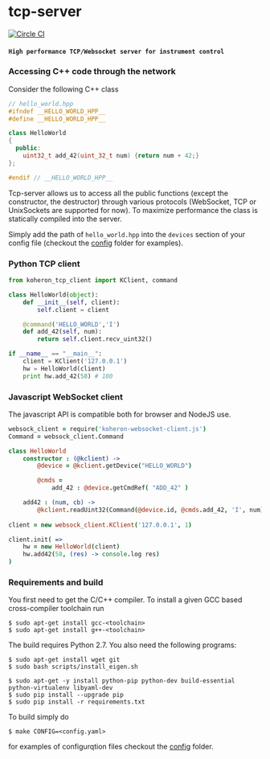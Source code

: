 # tcp-server

[![Circle CI](https://circleci.com/gh/Koheron/tcp-server.svg?style=shield)](https://circleci.com/gh/Koheron/tcp-server)

#### `High performance TCP/Websocket server for instrument control`

### Accessing C++ code through the network

Consider the following C++ class

``` cpp
// hello_world.hpp
#ifndef __HELLO_WORLD_HPP__
#define __HELLO_WORLD_HPP__

class HelloWorld
{
  public:
    uint32_t add_42(uint_32_t num) {return num + 42;}
};

#endif // __HELLO_WORLD_HPP__
```

Tcp-server allows us to access all the public functions (except the constructor, the destructor) through various protocols (WebSocket, TCP or UnixSockets are supported for now). To maximize performance the class is statically compiled into the server.

Simply add the path of `hello_world.hpp` into the `devices` section of your config file (checkout the [config](config) folder for examples).

### Python TCP client

``` py
from koheron_tcp_client import KClient, command

class HelloWorld(object):
    def __init__(self, client):
        self.client = client

    @command('HELLO_WORLD','I')
    def add_42(self, num):
    	return self.client.recv_uint32()

if __name__ == "__main__":
	client = KClient('127.0.0.1')
	hw = HelloWorld(client)
	print hw.add_42(58) # 100
```

### Javascript WebSocket client

The javascript API is compatible both for browser and NodeJS use.

```coffeescript
websock_client = require('koheron-websocket-client.js')
Command = websock_client.Command

class HelloWorld
    constructor : (@kclient) ->
        @device = @kclient.getDevice("HELLO_WORLD")

        @cmds =
            add_42 : @device.getCmdRef( "ADD_42" )

    add42 : (num, cb) ->
    	@kclient.readUint32(Command(@device.id, @cmds.add_42, 'I', num), cb)
    	
client = new websock_client.KClient('127.0.0.1', 1)

client.init( =>
    hw = new HelloWorld(client)
    hw.add42(58, (res) -> console.log res)
)
```


### Requirements and build

You first need to get the C/C++ compiler. To install a given GCC based cross-compiler toolchain run
```
$ sudo apt-get install gcc-<toolchain>
$ sudo apt-get install g++-<toolchain>
```

The build requires Python 2.7. You also need the following programs:
```
$ sudo apt-get install wget git
$ sudo bash scripts/install_eigen.sh

$ sudo apt-get -y install python-pip python-dev build-essential python-virtualenv libyaml-dev
$ sudo pip install --upgrade pip
$ sudo pip install -r requirements.txt
```

To build simply do
```
$ make CONFIG=<config.yaml>
```
for examples of configurqtion files checkout the [config](config) folder.

